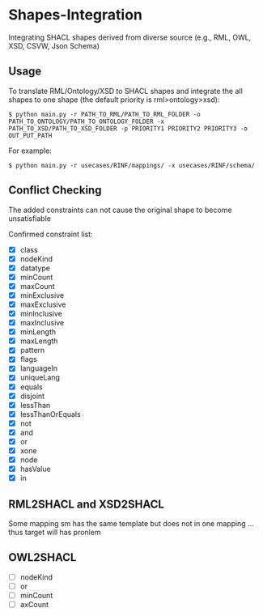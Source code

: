 # Shapes-Integration
Integrating SHACL shapes derived from diverse source (e.g., RML, OWL, XSD, CSVW, Json Schema)

## Usage

To translate RML/Ontology/XSD to SHACL shapes and integrate the all shapes to one shape (the default priority is rml>ontology>xsd):

```
$ python main.py -r PATH_TO_RML/PATH_TO_RML_FOLDER -o PATH_TO_ONTOLOGY/PATH_TO_ONTOLOGY_FOLDER -x PATH_TO_XSD/PATH_TO_XSD_FOLDER -p PRIORITY1 PRIORITY2 PRIORITY3 -o OUT_PUT_PATH
```

For example:

```
$ python main.py -r usecases/RINF/mappings/ -x usecases/RINF/schema/
```

## Conflict Checking 
The added constraints can not cause the original shape to become unsatisfiable

Confirmed constraint list: 

- [X] class
- [X] nodeKind
- [X] datatype
- [X] minCount 
- [X] maxCount
- [X] minExclusive
- [X] maxExclusive
- [X] minInclusive
- [X] maxInclusive
- [X] minLength
- [X] maxLength
- [X] pattern
- [X] flags
- [X] languageIn
- [X] uniqueLang
- [X] equals
- [X] disjoint
- [X] lessThan
- [X] lessThanOrEquals 
- [X] not
- [X] and 
- [X] or
- [X] xone
- [X] node 
- [X] hasValue
- [X] in

## RML2SHACL and XSD2SHACL

Some mapping sm has the same template but does not in one mapping ... thus target will has pronlem

## OWL2SHACL

- [ ] nodeKind 
- [ ] or
- [ ] minCount
- [ ] axCount